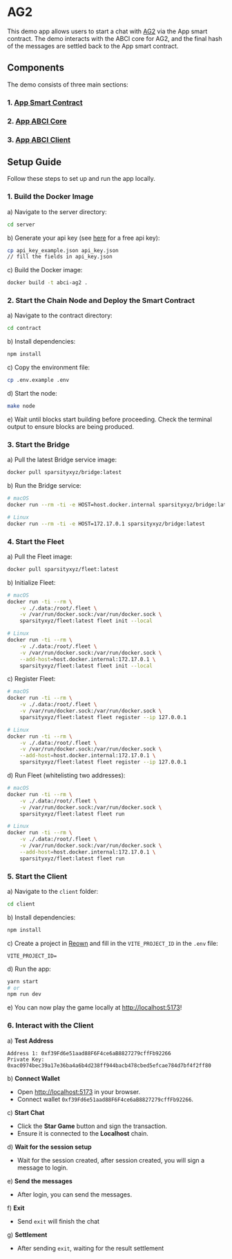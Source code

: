# AG2

This demo app allows users to start a chat with [AG2](https://github.com/ag2ai/ag2) via the App smart contract. The demo interacts with the ABCI core for AG2, and the final hash of the messages are settled back to the App smart contract.

## Components

The demo consists of three main sections:

### 1. [App Smart Contract](./contract)  
### 2. [App ABCI Core](./server)  
### 3. [App ABCI Client](./client)  

## Setup Guide
Follow these steps to set up and run the app locally.

### 1. Build the Docker Image
   a) Navigate to the server directory:
   ```bash
   cd server
   ```
   b) Generate your api key (see [here](https://github.com/chatanywhere/GPT_API_free) for a free api key):
   ```bash
   cp api_key_example.json api_key.json
   // fill the fields in api_key.json
   ```
   c) Build the Docker image:
   ```bash
   docker build -t abci-ag2 .
   ```

### 2. Start the Chain Node and Deploy the Smart Contract  
   a) Navigate to the contract directory:
   ```bash
   cd contract
   ```
   b) Install dependencies:
   ```bash
   npm install
   ```
   c) Copy the environment file:
   ```bash
   cp .env.example .env
   ```
   d) Start the node:
   ```bash
   make node
   ```
   e) Wait until blocks start building before proceeding. Check the terminal output to ensure blocks are being produced.

### 3. Start the Bridge  
   a) Pull the latest Bridge service image:
   ```bash
   docker pull sparsityxyz/bridge:latest
   ```
   b) Run the Bridge service:
   ```bash
   # macOS
   docker run --rm -ti -e HOST=host.docker.internal sparsityxyz/bridge:latest

   # Linux
   docker run --rm -ti -e HOST=172.17.0.1 sparsityxyz/bridge:latest
   ```

### 4. Start the Fleet  
   a) Pull the Fleet image:
   ```bash
   docker pull sparsityxyz/fleet:latest
   ```
   b) Initialize Fleet:
   ```bash
   # macOS
   docker run -ti --rm \
       -v ./.data:/root/.fleet \
       -v /var/run/docker.sock:/var/run/docker.sock \
       sparsityxyz/fleet:latest fleet init --local

   # Linux
   docker run -ti --rm \
       -v ./.data:/root/.fleet \
       -v /var/run/docker.sock:/var/run/docker.sock \
       --add-host=host.docker.internal:172.17.0.1 \
       sparsityxyz/fleet:latest fleet init --local
   ```
   c) Register Fleet:
   ```bash
   # macOS
   docker run -ti --rm \
       -v ./.data:/root/.fleet \
       -v /var/run/docker.sock:/var/run/docker.sock \
       sparsityxyz/fleet:latest fleet register --ip 127.0.0.1

   # Linux
   docker run -ti --rm \
       -v ./.data:/root/.fleet \
       -v /var/run/docker.sock:/var/run/docker.sock \
       --add-host=host.docker.internal:172.17.0.1 \
       sparsityxyz/fleet:latest fleet register --ip 127.0.0.1
   ```
   d) Run Fleet (whitelisting two addresses):
   ```bash
   # macOS
   docker run -ti --rm \
       -v ./.data:/root/.fleet \
       -v /var/run/docker.sock:/var/run/docker.sock \
       sparsityxyz/fleet:latest fleet run

   # Linux
   docker run -ti --rm \
       -v ./.data:/root/.fleet \
       -v /var/run/docker.sock:/var/run/docker.sock \
       --add-host=host.docker.internal:172.17.0.1 \
       sparsityxyz/fleet:latest fleet run
   ```

### 5. Start the Client  
   a) Navigate to the `client` folder:
   ```bash
   cd client
   ```
   b) Install dependencies:
   ```bash
   npm install
   ```
   c) Create a project in [Reown](https://reown.com/blog/how-to-get-started-with-appkit) and fill in the `VITE_PROJECT_ID` in the `.env` file:
   ```
   VITE_PROJECT_ID=
   ```
   d) Run the app:
   ```bash
   yarn start
   # or
   npm run dev
   ```
   e) You can now play the game locally at [http://localhost:5173](http://localhost:5173)!

### 6. Interact with the Client  
    
   a) **Test Address**
   ```
   Address 1: 0xf39Fd6e51aad88F6F4ce6aB8827279cffFb92266
   Private Key: 0xac0974bec39a17e36ba4a6b4d238ff944bacb478cbed5efcae784d7bf4f2ff80
   ```
   b) **Connect Wallet**
   - Open [http://localhost:5173](http://localhost:5173) in your browser.
   - Connect wallet `0xf39Fd6e51aad88F6F4ce6aB8827279cffFb92266`.
   
   c) **Start Chat**
   - Click the **Star Game** button and sign the transaction.
   - Ensure it is connected to the **Localhost** chain.

   d) **Wait for the session setup**
   - Wait for the session created, after session created, you will sign a message to login.

   e) **Send the messages**
   - After login, you can send the messages.

   f) **Exit**
   - Send `exit` will finish the chat

   g) **Settlement**
   - After sending `exit`, waiting for the result settlement
